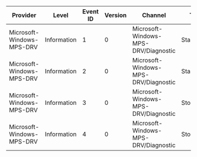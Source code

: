 Provider                   |  Level        |  Event ID  |  Version  |  Channel                               |  Task         |  Opcode  |  Keyword  |  Message
---------------------------|---------------|------------|-----------|----------------------------------------|---------------|----------|-----------|---------
Microsoft-Windows-MPS-DRV  |  Information  |  1         |  0        |  Microsoft-Windows-MPS-DRV/Diagnostic  |  StartDriver  |  Start   |  Driver   |
Microsoft-Windows-MPS-DRV  |  Information  |  2         |  0        |  Microsoft-Windows-MPS-DRV/Diagnostic  |  StartDriver  |  Stop    |  Driver   |
Microsoft-Windows-MPS-DRV  |  Information  |  3         |  0        |  Microsoft-Windows-MPS-DRV/Diagnostic  |  StopDriver   |  Start   |  Driver   |
Microsoft-Windows-MPS-DRV  |  Information  |  4         |  0        |  Microsoft-Windows-MPS-DRV/Diagnostic  |  StopDriver   |  Stop    |  Driver   |